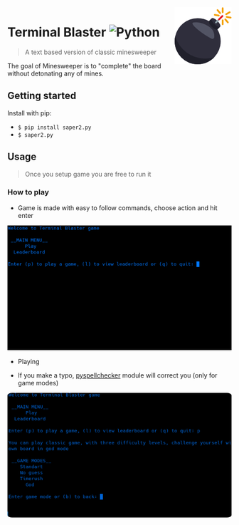 <img src="bomb2.png" align="right" />

# Terminal Blaster ![Python](https://img.shields.io/badge/python-v3.6+-blue.svg)
> A text based version of classic minesweeper

The goal of Minesweeper is to "complete" the board without detonating any of mines.

## Getting started

Install with pip:
* `$ pip install saper2.py`
* `$ saper2.py`


## Usage

> Once you setup game you are free to run it

### How to play

* Game is made with easy to follow commands, choose action and hit enter
<p align="center">
<kbd> <img src="demo2.gif" width="550" height="280" /> </kbd>
</p> 

* Playing

* If you make a typo, [pyspellchecker](https://pyspellchecker.readthedocs.io/en/latest/#) module will correct you (only for game modes)
<p align="center">
<img src="demo.gif" width="550" height="280" style="border-radius:2%"/>
</p>















